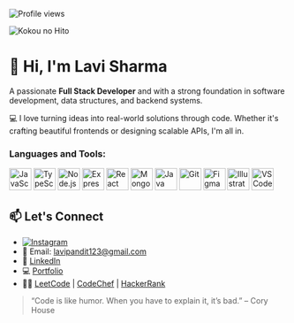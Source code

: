 ![Profile views](https://komarev.com/ghpvc/?username=dev-Lavi&label=Profile%20views&color=0e75b6&style=flat)




![Kokou no Hito]([[[https://media.tenor.com/3LrB6H3g_hcAAAAC/kokou-no-hito.gif](https://media1.tenor.com/m/VNv2gnqXFrMAAAAC/kokou-no-hito.gif)](https://media1.tenor.com/m/9BML3MCCd9AAAAAd/climber.gif)](https://itunes.apple.com/app/apple-store/id917932200?pt=39040802&ct=Media1GIFV2&mt=8))



# 👋 Hi, I'm Lavi Sharma

A passionate **Full Stack Developer** and with a strong foundation in software development, data structures, and backend systems.

💻 I love turning ideas into real-world solutions through code. Whether it's crafting beautiful frontends or designing scalable APIs, I'm all in.

<h3>Languages and Tools:</h3> 

<p align="left">
  <img src="https://cdn.jsdelivr.net/gh/devicons/devicon/icons/javascript/javascript-original.svg" alt="JavaScript" width="40" height="40"/>
  <img src="https://cdn.jsdelivr.net/gh/devicons/devicon/icons/typescript/typescript-original.svg" alt="TypeScript" width="40" height="40"/>
  <img src="https://cdn.jsdelivr.net/gh/devicons/devicon/icons/nodejs/nodejs-original.svg" alt="Node.js" width="40" height="40"/>
  <img src="https://cdn.jsdelivr.net/gh/devicons/devicon/icons/express/express-original.svg" alt="Express" width="40" height="40"/>
  <img src="https://cdn.jsdelivr.net/gh/devicons/devicon/icons/react/react-original.svg" alt="React" width="40" height="40"/>
  <img src="https://cdn.jsdelivr.net/gh/devicons/devicon/icons/mongodb/mongodb-original.svg" alt="MongoDB" width="40" height="40"/>
  <img src="https://cdn.jsdelivr.net/gh/devicons/devicon/icons/java/java-original.svg" alt="Java" width="40" height="40"/>
  <img src="https://cdn.jsdelivr.net/gh/devicons/devicon/icons/git/git-original.svg" alt="Git" width="40" height="40"/>
  <img src="https://cdn.jsdelivr.net/gh/devicons/devicon/icons/figma/figma-original.svg" alt="Figma" width="40" height="40"/>
  <img src="https://cdn.jsdelivr.net/gh/devicons/devicon/icons/illustrator/illustrator-line.svg" alt="Illustrator" width="40" height="40"/>
  <img src="https://cdn.jsdelivr.net/gh/devicons/devicon/icons/vscode/vscode-original.svg" alt="VS Code" width="40" height="40"/>
</p>

## 📫 Let's Connect
- [![Instagram](https://img.shields.io/badge/-Instagram-E4405F?style=flat-square&logo=instagram&logoColor=white)](https://www.instagram.com/lavi_pachauri_?utm_source=qr&igsh=YmJjYnNocHR0M2o3)
- 📧 Email: [lavipandit123@gmail.com](mailto:lavipandit123@gmail.com)
- 🔗 [LinkedIn](https://www.linkedin.com/in/lavi-sharma-332a6a327/)  
- 💻 [Portfolio]()  
- 👨‍💻 [LeetCode](https://leetcode.com/u/Lavi10/) | [CodeChef](https://www.codechef.com/users/lavi_dev) | [HackerRank](https://www.hackerrank.com/profile/lavipandit123)

> “Code is like humor. When you have to explain it, it’s bad.” – Cory House
